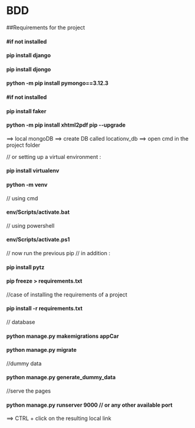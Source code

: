 # BDD

##Requirements for the project

#### #if not installed

#### pip install django

#### pip install djongo

#### python -m pip install pymongo==3.12.3

#### #if not installed

#### pip install faker

#### python -m pip install xhtml2pdf pip --upgrade


==> local mongoDB
==> create DB called locationv_db
==> open cmd in the project folder

// or setting up  a virtual environment :

#### pip install virtualenv
#### python -m venv <virtual-environment-name>
// using cmd
#### env/Scripts/activate.bat   
// using powershell
#### env/Scripts/activate.ps1
// now run the previous pip 
// in addition :
#### pip install pytz

#### pip freeze > requirements.txt
//case of installing the requirements of a project
#### pip install -r requirements.txt

// database
#### python manage.py makemigrations appCar

#### python manage.py migrate
//dummy data
#### python manage.py generate_dummy_data

//serve the pages

#### python manage.py runserver 9000 // or any other available port

==> CTRL + click on the resulting local link

